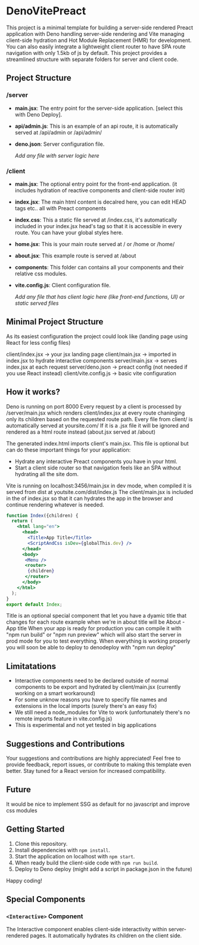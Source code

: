 # DenoVitePreact

This project is a minimal template for building a server-side rendered Preact application with Deno handling server-side rendering and Vite managing client-side hydration and Hot Module Replacement (HMR) for development.
You can also easily integrate a lightweight client router to have SPA route navigation with only 1.5kb of js by default.
This project provides a streamlined structure with separate folders for server and client code.

## Project Structure

### /server

- **main.jsx**: The entry point for the server-side application. [select this with Deno Deploy].
- **api/admin.js**: This is an example of an api route, it is automatically served at /api/admin or /api/admin/
- **deno.json**: Server configuration file.

  _Add any file with server logic here_

### /client

- **main.jsx**: The optional entry point for the front-end application. (it includes hydration of reactive components and client-side router init)
- **index.jsx**: The main html content is decalred here, you can edit HEAD tags etc.. all with Preact components
- **index.css**: This a static file served at /index.css, it's automatically included in your index.jsx head's tag so that it is accessible in every route. You can have your global styles here.
- **home.jsx**: This is your main route served at / or /home or /home/
- **about.jsx**: This example route is served at /about
- **components**: This folder can contains all your components and their relative css modules.
- **vite.config.js**: Client configuration file.

  _Add any file that has client logic here (like front-end functions, UI) or static served files_

## Minimal Project Structure

As its easiest configuration the project could look like (landing page using React for less config files)

client/index.jsx -> your jsx landing page
client/main.jsx -> imported in index.jsx to hydrate interactive components
server/main.jsx -> serves index.jsx at each request
server/deno.json -> preact config (not needed if you use React instead)
client/vite.config.js -> basic vite configuration

## How it works?

Deno is running on port 8000
Every request by a client is processed by /server/main.jsx which renders client/index.jsx at every route chaninging only its children based on the requested route path.
Every file from client/ is automatically served at yoursite.com/
If it is a .jsx file it will be ignored and rendered as a html route instead (about.jsx served at /about)

The generated index.html imports client's main.jsx. This file is optional but can do these important things for your application:

- Hydrate any interactive Preact components you have in your html.
- Start a client side router so that navigation feels like an SPA without hydrating all the site dom.

Vite is running on localhost:3456/main.jsx in dev mode, when compiled it is served from dist at youtsite.com/dist/index.js
The client/main.jsx is included in the <head> of index.jsx so that it can hydrates the app in the browser and continue rendering whatever is needed.

```jsx
function Index({children) {
  return (
    <html lang="en">
      <head>
        <Title>App Title</Title>
        <ScriptAndCss isDev={globalThis.dev} />
      </head>
      <body>
       <Menu />
       <router>
        {children}
       </router>
      </body>
    </html>
  );
}
export default Index;
```

Title is an optional special component that let you have a dyamic title that changes for each route example when we're in about title will be About - App title
When your app is ready for production you can compile it with "npm run build" or "npm run preview" which will also start the server in prod mode for you to test everything.
When everything is working properly you will soon be able to deploy to denodeploy with "npm run deploy"

## Limitatations

- Interactive components need to be declared outside of normal components to be export and hydrated by client/main.jsx (currently working on a smart workaround)
- For some unknow reasons you have to specify file names and extensions in the local imports (surely there's an easy fix)
- We still need a node_modules for Vite to work (unfortunately there's no remote imports feature in vite.config.js)
- This is experimental and not yet tested in big applications

## Suggestions and Contributions

Your suggestions and contributions are highly appreciated! Feel free to provide feedback, report issues, or contribute to making this template even better. Stay tuned for a React version for increased compatibility.

## Future

It would be nice to implement SSG as default for no javascript and improve css modules

## Getting Started

1. Clone this repository.
2. Install dependencies with `npm install`.
3. Start the application on localhost with `npm start`.
4. When ready build the client-side code with `npm run build`.
5. Deploy to Deno deploy (might add a script in package.json in the future)

Happy coding!

## Special Components

### `<Interactive>` Component

The Interactive component enables client-side interactivity within server-rendered pages. It automatically hydrates its children on the client side.
